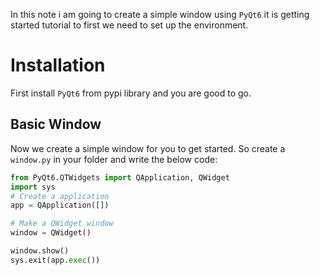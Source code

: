 In this note i am going to create a simple window using `PyQt6` it is getting started tutorial to first we need to set up the environment.
# Installation
First install `PyQt6` from pypi library and you are good to go.
## Basic Window
Now we create a simple window for you to get started. So create a `window.py` in your folder and write the below code:
```python
from PyQt6.QTWidgets import QApplication, QWidget
import sys
# Create a application
app = QApplication([])

# Make a QWidget window
window = QWidget()

window.show()
sys.exit(app.exec())
```
